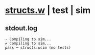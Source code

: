 # [structs.w](../../../../examples/tests/valid/structs.w) | test | sim

## stdout.log
```log
- Compiling to sim...
✔ Compiling to sim...
pass ─ structs.wsim (no tests)
```


